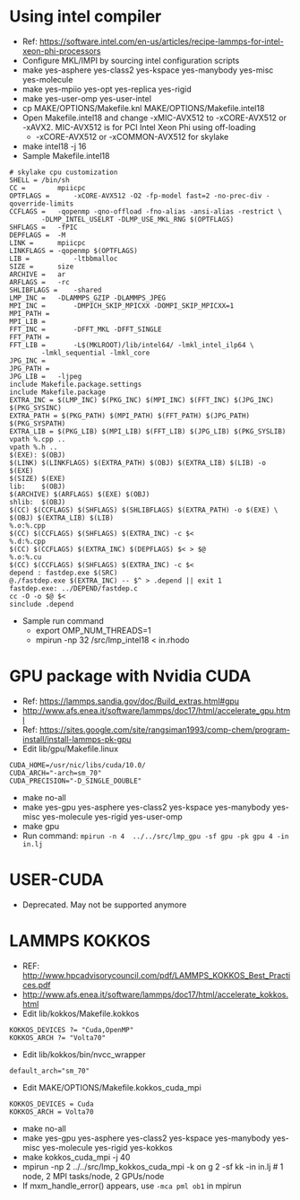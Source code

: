 # Using intel compiler
- Ref: https://software.intel.com/en-us/articles/recipe-lammps-for-intel-xeon-phi-processors
- Configure MKL/IMPI by sourcing intel configuration scripts
- make yes-asphere yes-class2 yes-kspace yes-manybody yes-misc yes-molecule
- make yes-mpiio yes-opt yes-replica yes-rigid
- make yes-user-omp yes-user-intel
- cp MAKE/OPTIONS/Makefile.knl MAKE/OPTIONS/Makefile.intel18
- Open Makefile.intel18 and change -xMIC-AVX512 to -xCORE-AVX512 or -xAVX2. MIC-AVX512 is for PCI Intel Xeon Phi using off-loading
  - -xCORE-AVX512 or -xCOMMON-AVX512 for skylake
- make intel18 -j 16
- Sample Makefile.intel18
```
# skylake cpu customization
SHELL = /bin/sh
CC =        mpiicpc
OPTFLAGS =      -xCORE-AVX512 -O2 -fp-model fast=2 -no-prec-div -qoverride-limits
CCFLAGS =   -qopenmp -qno-offload -fno-alias -ansi-alias -restrict \
        -DLMP_INTEL_USELRT -DLMP_USE_MKL_RNG $(OPTFLAGS)
SHFLAGS =   -fPIC
DEPFLAGS =  -M
LINK =      mpiicpc
LINKFLAGS = -qopenmp $(OPTFLAGS)
LIB =           -ltbbmalloc
SIZE =      size
ARCHIVE =   ar
ARFLAGS =   -rc
SHLIBFLAGS =    -shared
LMP_INC =   -DLAMMPS_GZIP -DLAMMPS_JPEG
MPI_INC =       -DMPICH_SKIP_MPICXX -DOMPI_SKIP_MPICXX=1
MPI_PATH = 
MPI_LIB =
FFT_INC =       -DFFT_MKL -DFFT_SINGLE
FFT_PATH = 
FFT_LIB =       -L$(MKLROOT)/lib/intel64/ -lmkl_intel_ilp64 \
        -lmkl_sequential -lmkl_core 
JPG_INC =       
JPG_PATH =  
JPG_LIB =   -ljpeg
include Makefile.package.settings
include Makefile.package
EXTRA_INC = $(LMP_INC) $(PKG_INC) $(MPI_INC) $(FFT_INC) $(JPG_INC) $(PKG_SYSINC)
EXTRA_PATH = $(PKG_PATH) $(MPI_PATH) $(FFT_PATH) $(JPG_PATH) $(PKG_SYSPATH)
EXTRA_LIB = $(PKG_LIB) $(MPI_LIB) $(FFT_LIB) $(JPG_LIB) $(PKG_SYSLIB)
vpath %.cpp ..
vpath %.h ..
$(EXE): $(OBJ)
$(LINK) $(LINKFLAGS) $(EXTRA_PATH) $(OBJ) $(EXTRA_LIB) $(LIB) -o $(EXE)
$(SIZE) $(EXE)
lib:    $(OBJ)
$(ARCHIVE) $(ARFLAGS) $(EXE) $(OBJ)
shlib:  $(OBJ)
$(CC) $(CCFLAGS) $(SHFLAGS) $(SHLIBFLAGS) $(EXTRA_PATH) -o $(EXE) \
$(OBJ) $(EXTRA_LIB) $(LIB)
%.o:%.cpp
$(CC) $(CCFLAGS) $(SHFLAGS) $(EXTRA_INC) -c $<
%.d:%.cpp
$(CC) $(CCFLAGS) $(EXTRA_INC) $(DEPFLAGS) $< > $@
%.o:%.cu
$(CC) $(CCFLAGS) $(SHFLAGS) $(EXTRA_INC) -c $<
depend : fastdep.exe $(SRC)
@./fastdep.exe $(EXTRA_INC) -- $^ > .depend || exit 1
fastdep.exe: ../DEPEND/fastdep.c
cc -O -o $@ $<
sinclude .depend
```
- Sample run command
  - export OMP_NUM_THREADS=1
  - mpirun -np 32 /src/lmp_intel18 < in.rhodo


# GPU package with Nvidia CUDA
- Ref: https://lammps.sandia.gov/doc/Build_extras.html#gpu
- http://www.afs.enea.it/software/lammps/doc17/html/accelerate_gpu.html
- Ref: https://sites.google.com/site/rangsiman1993/comp-chem/program-install/install-lammps-pk-gpu
- Edit lib/gpu/Makefile.linux
```
CUDA_HOME=/usr/nic/libs/cuda/10.0/
CUDA_ARCH="-arch=sm_70"
CUDA_PRECISION="-D_SINGLE_DOUBLE"
```
- make no-all
- make yes-gpu yes-asphere yes-class2 yes-kspace yes-manybody yes-misc yes-molecule yes-rigid yes-user-omp
- make gpu
- Run command: `mpirun -n 4  ../../src/lmp_gpu -sf gpu -pk gpu 4 -in in.lj`


# USER-CUDA
- Deprecated. May not be supported anymore

# LAMMPS KOKKOS
- REF: http://www.hpcadvisorycouncil.com/pdf/LAMMPS_KOKKOS_Best_Practices.pdf
- http://www.afs.enea.it/software/lammps/doc17/html/accelerate_kokkos.html
- Edit lib/kokkos/Makefile.kokkos
```
KOKKOS_DEVICES ?= "Cuda,OpenMP"
KOKKOS_ARCH ?= "Volta70"
```
- Edit lib/kokkos/bin/nvcc_wrapper
```
default_arch="sm_70"
```
- Edit MAKE/OPTIONS/Makefile.kokkos_cuda_mpi
```
KOKKOS_DEVICES = Cuda
KOKKOS_ARCH = Volta70
```
- make no-all
- make yes-gpu yes-asphere yes-class2 yes-kspace yes-manybody yes-misc yes-molecule yes-rigid yes-kokkos
- make kokkos_cuda_mpi -j 40
- mpirun -np 2 ../../src/lmp_kokkos_cuda_mpi -k on g 2 -sf kk -in in.lj          # 1 node,   2 MPI tasks/node, 2 GPUs/node
- If mxm_handle_error() appears, use `-mca pml ob1` in mpirun
